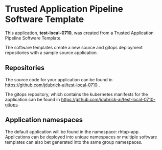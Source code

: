 # Trusted Application Pipeline Software Template

This application, **test-local-0710**, was created from a Trusted Application Pipeline Software Template.

The software templates create a new source and gitops deployment repositories with a sample source application. 

## Repositories

The source code for your application can be found in [https://github.com/jdubrick-ai/test-local-0710 ](https://github.com/jdubrick-ai/test-local-0710 ).
 
The gitops repository, which contains the kubernetes manifests for the application can be found in 
[https://github.com/jdubrick-ai/test-local-0710-gitops ](https://github.com/jdubrick-ai/test-local-0710-gitops ) 

## Application namespaces 

The default application will be found in the namespace: rhtap-app. Applications can be deployed into unique namespaces or multiple software templates can also bet generated into the same group namespaces.  